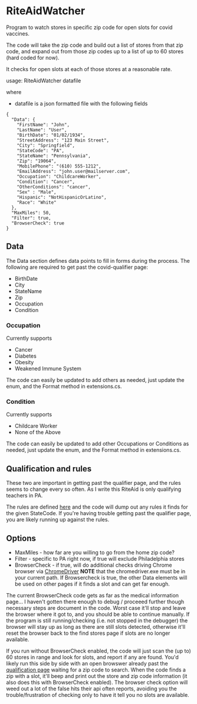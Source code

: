 # RiteAidWatcher
Program to watch stores in specific zip code for open slots for covid vaccines.

The code will take the zip code and build out a list of stores from that zip code, and expand out from those zip codes up to a list of up to 60 stores (hard coded for now).

It checks for open slots at each of those stores at a reasonable rate.


usage:
  RiteAidWatcher datafile

where
- datafile is a json formatted file with the following fields
```
{
  "Data": {
    "FirstName": "John",
    "LastName": "User",
    "BirthDate": "01/02/1934",
    "StreetAddress": "123 Main Street",
    "City": "Springfield",
    "StateCode": "PA",
    "StateName": "Pennsylvania",
    "Zip": "19064",
    "MobilePhone": "(610) 555-1212",
    "EmailAddress": "john.user@mailserver.com",
    "Occupation": "ChildcareWorker",
    "Condition": "Cancer",
    "OtherConditions": "cancer",
    "Sex" : "Male",
    "Hispanic": "NotHispanicOrLatino",
    "Race": "White"
  },
  "MaxMiles": 50,
  "Filter": true,
  "BrowserCheck": true
}
```
## Data
The Data section defines data points to fill in forms during the process.
The following are required to get past the covid-qualifier page:
- BirthDate
- City
- StateName
- Zip
- Occupation
- Condition

### Occupation
Currently supports 
- Cancer
- Diabetes
- Obesity
- Weakened Immune System

The code can easily be updated to add others as needed, just update the enum, and the Format method in extensions.cs.

### Condition
Currently supports
- Childcare Worker
- None of the Above

The code can easily be updated to add other Occupations or Conditions as needed, just update the enum, and the Format method in extensions.cs.

## Qualification and rules
These two are important in getting past the qualifier page, and the rules seems to change every so often.  As I write this RiteAid is only qualifying teachers in PA.  

The rules are defined [here](https://www.riteaid.com/content/dam/riteaid-web/covid-19/rule-engine.json) and the code will dump out any rules it finds for the given StateCode.  If you're having trouble getting past the qualifier page, you are likely running up against the rules.

## Options
- MaxMiles - how far are you willing to go from the home zip code?
- Filter - specific to PA right now, if true will exclude Philadelphia stores
- BrowserCheck - if true, will do additional checks driving Chrome browser via [ChromeDriver](https://chromedriver.chromium.org/downloads)
**NOTE** that the chromedriver.exe must be in your current path.
If Browsercheck is true, the other Data elements will be used on other pages if it finds a slot and can get far enough.

The current BrowserCheck code gets as far as the medical information page... I haven't gotten there enough to debug / proceeed further though necessary steps are document in the code.
Worst case it'll stop and leave the browser where it got to, and you should be able to continue manually.  If the program is still running/checking (i.e. not stopped in the debugger) the browser will stay up as long as there are still slots detected, otherwise it'll reset the browser back to the find stores page if slots are no longer available.

If you run without BrowserCheck enabled, the code will just scan the (up to) 60 stores in range and look for slots, and report if any are found.  You'd likely run this side by side with an open browswer already past the [qualification page](https://www.riteaid.com/pharmacy/covid-qualifier) waiting for a zip code to search.  When the code finds a zip with a slot, it'll beep and print out the store and zip code information (it also does this with BrowserCheck enabled).  The browser check option will weed out a lot of the false hits their api often reports, avoiding you the trouble/frustration of checking only to have it tell you no slots are available.

